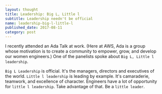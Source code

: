 ```yaml
---
layout: thought
title: Leadership: Big L, Little l
subtitle: Leadership needn't be official
name: leadership-big-l-little-l
published_date: 2017-08-11
category: post
---
```


I recently attended an Ada Talk at work. (Here at AWS, Ada is a group whose
motivation is to create a community to empower, grow, and develop our women
engineers.) One of the panelists spoke about `Big L, Little l leadership`.

`Big L Leadership` is official. It's the managers, directors and executives of
the world. `Little l leadership` is leading by example. It's camaraderie,
teamwork, and excellence of character. Engineers have a lot of opportunity for
`little l leadership`. Take advantage of that. Be a `little leader`.
